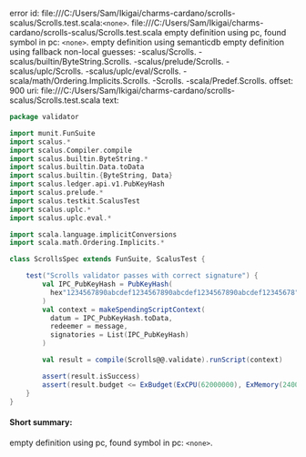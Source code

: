 error id: file:///C:/Users/Sam/Ikigai/charms-cardano/scrolls-scalus/Scrolls.test.scala:`<none>`.
file:///C:/Users/Sam/Ikigai/charms-cardano/scrolls-scalus/Scrolls.test.scala
empty definition using pc, found symbol in pc: `<none>`.
empty definition using semanticdb
empty definition using fallback
non-local guesses:
	 -scalus/Scrolls.
	 -scalus/builtin/ByteString.Scrolls.
	 -scalus/prelude/Scrolls.
	 -scalus/uplc/Scrolls.
	 -scalus/uplc/eval/Scrolls.
	 -scala/math/Ordering.Implicits.Scrolls.
	 -Scrolls.
	 -scala/Predef.Scrolls.
offset: 900
uri: file:///C:/Users/Sam/Ikigai/charms-cardano/scrolls-scalus/Scrolls.test.scala
text:
```scala
package validator

import munit.FunSuite
import scalus.*
import scalus.Compiler.compile
import scalus.builtin.ByteString.*
import scalus.builtin.Data.toData
import scalus.builtin.{ByteString, Data}
import scalus.ledger.api.v1.PubKeyHash
import scalus.prelude.*
import scalus.testkit.ScalusTest
import scalus.uplc.*
import scalus.uplc.eval.*

import scala.language.implicitConversions
import scala.math.Ordering.Implicits.*

class ScrollsSpec extends FunSuite, ScalusTest {

    test("Scrolls validator passes with correct signature") {
        val IPC_PubKeyHash = PubKeyHash(
          hex"1234567890abcdef1234567890abcdef1234567890abcdef12345678"
        )
        val context = makeSpendingScriptContext(
          datum = IPC_PubKeyHash.toData,
          redeemer = message,
          signatories = List(IPC_PubKeyHash)
        )

        val result = compile(Scrolls@@.validate).runScript(context)

        assert(result.isSuccess)
        assert(result.budget <= ExBudget(ExCPU(62000000), ExMemory(240000)))
    }
}

```


#### Short summary: 

empty definition using pc, found symbol in pc: `<none>`.
